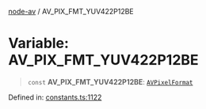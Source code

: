 [node-av](../globals.md) / AV\_PIX\_FMT\_YUV422P12BE

# Variable: AV\_PIX\_FMT\_YUV422P12BE

> `const` **AV\_PIX\_FMT\_YUV422P12BE**: [`AVPixelFormat`](../type-aliases/AVPixelFormat.md)

Defined in: [constants.ts:1122](https://github.com/seydx/av/blob/f8631fc881b394300b1479f511d55cf1c370a87f/src/constants/constants.ts#L1122)
